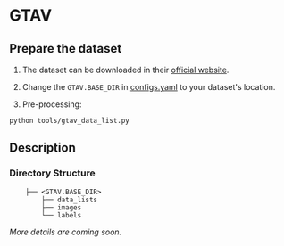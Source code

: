 # GTAV

## Prepare the dataset

1. The dataset can be downloaded in their [official website](https://download.visinf.tu-darmstadt.de/data/from_games/).

2. Change the `GTAV.BASE_DIR` in [configs.yaml](../../configs.yaml) to your dataset's location.

3. Pre-processing:

```
python tools/gtav_data_list.py
```

## Description

### Directory Structure

```
    ├── <GTAV.BASE_DIR>                    
        ├── data_lists
        ├── images
        └── labels
```

*More details are coming soon.*
